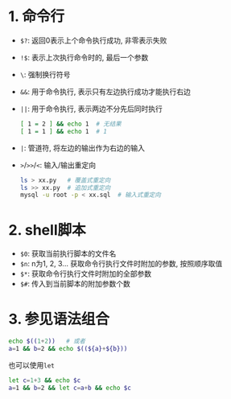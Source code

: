 # 1. 命令行

* `$?`: 返回0表示上个命令执行成功, 非零表示失败

* `!$`: 表示上次执行命令时的, 最后一个参数

* `\`: 强制换行符号

* `&&`: 用于命令执行, 表示只有左边执行成功才能执行右边

* `||`: 用于命令执行, 表示两边不分先后同时执行

  ```bash
  [ 1 = 2 ] && echo 1  # 无结果
  [ 1 = 1 ] && echo 1  # 1
  ```

* `|`: 管道符, 将左边的输出作为右边的输入

* `>`/`>>`/`<`: 输入/输出重定向

  ```bash
  ls > xx.py   # 覆盖式重定向
  ls >> xx.py  # 追加式重定向
  mysql -u root -p < xx.sql  # 输入式重定向
  ```

  

# 2. shell脚本

* `$0`: 获取当前执行脚本的文件名
* `$n`: n为1, 2, 3... 获取命令行执行文件时附加的参数, 按照顺序取值
* `$*`: 获取命令行执行文件时附加的全部参数
* `$#`: 传入到当前脚本的附加参数个数

# 3. 参见语法组合

```bash
echo $((1+2))   # 或者
a=1 && b=2 && echo $((${a}+${b}))
```

也可以使用`let`

```bash
let c=1+3 && echo $c
a=1 && b=2 && let c=a+b && echo $c
```

